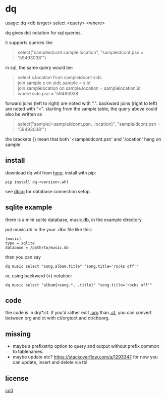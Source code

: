 # dq

usage: dq \<db target\> select \<query\> \<where\>

dq gives dot notation for sql queries.

it supports queries like

> select("sampleidcont.sample.location", "sampleidcont.psn =
'59493038'")

in sql, the same query would be:

> select s.location from sampleidcont sidc <br>
  join sample s on sidc.sample = s.id <br>
  join samplelocation on sample.location = samplelocation.id <br>
  where sidc.psn = '59493038'

forward joins (left to right) are noted with ".". backward joins
(right to left) are noted with "<". starting from the sample table,
the query above could also be written as

> select("sample{<sampleidcont.psn, .location}", "sampleidcont.psn = '59493038'")

the brackets {} mean that both '<sampleidcont.psn' and '.location'
hang on sample.

## install

download dq whl from
[here](https://github.com/numlims/dq/releases). install with
pip:

```
pip install dq-<version>.whl
```

see [dbcq](https://github.com/numlims/dbcq?tab=readme-ov-file#db-connection) for database connection setup.

## sqlite example

there is a mini sqlite database, music.db, in the example directory.

put music.db in the your .dbc file like this:

```
[music]
type = sqlite
database = /path/to/music.db
```

then you can say

```
dq music select "song.album.title" "song.title='rocks off'"
```

or, using backward (<) notation:

```
dq music select "album{<song.*, .title}" "song.title='rocks off'"
```

## code

the code is in dq/*.ct. if you'd rather edit
[.org](https://orgmode.org/manual/Working-with-Source-Code.html) than
[.ct](https://github.com/tnustrings/codetext), you can convert between
org and ct with ct/orgtoct and ct/cttoorg.

## missing

- maybe a prefixstrip option to query and output without prefix common to tablenames.
- maybe update etc? https://stackoverflow.com/a/1293347 for now you can update, insert and delete via tbl

## license

[cc0](https://creativecommons.org/publicdomain/zero/1.0/)